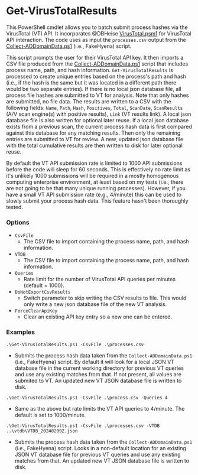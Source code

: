 # Get-VirusTotalResults
This PowerShell cmdlet allows you to batch submit process hashes via the VirusTotal (VT) API.  It incorporates @DBHeise [VirusTotal.psm1](https://github.com/DBHeise/Powershell/blob/master/Modules/VirusTotal/VirusTotal.psm1) for VirusTotal API interaction.  The code uses as input the `processes.csv` output from the [Collect-ADDomainData.ps1](https://github.com/bishoppebbles/Collect-ADDomainData) (i.e., FakeHyena) script.

This script prompts the user for their VirusTotal API key.  It then imports a CSV file produced from the [Collect-ADDomainData.ps1](https://github.com/bishoppebbles/Collect-ADDomainData) script that includes process name, path, and hash information.  `Get-VirusTotalResults` is processed to create unique entries based on the process's path and hash (i.e., if the hash is the same but it was located in a different path there would be two separate entries).  If there is no local json database file, all process file hashes are submitted to VT for analysis.  Note that only hashes are submitted, no file data.  The results are written to a CSV with the following fields: `Name`, `Path`, `Hash`, `Positives`, `Total`, `ScanDate`, `ScanResults` (A/V scan engine(s) with positive results), `Link` (VT results link).  A local json database file is also written for optional later reuse.  If a local json database exists from a previous scan, the current process hash data is first compared against this database for any matching results.  Then only the remaining entries are submitted to VT for review.  A new, updated json database file with the total cumulative results are then written to disk for later optional reuse.

By default the VT API submission rate is limited to 1000 API submissions before the code will sleep for 60 seconds.  This is effectively no rate limit as it's unlikely 1000 submissions will be required in a mostly homogenous computing enterprise environment, at least based on my tests (i.e., there are not going to be that many unique running processes).  However, if you have a small VT API submission rate (e.g., 4/minute) this can be used to slowly submit your process hash data.  This feature hasn't been thoroughly tested.  

### Options
* `CsvFile`
  * The CSV file to import containing the process name, path, and hash information.
* `VTDB`
  * The CSV file to import containing the process name, path, and hash information.
* `Queries`
  * Rate limit for the number of VirusTotal API queries per minutes (default = 1000).
* `DoNotExportCsvResults`
  * Switch parameter to skip writing the CSV results to file.  This would only write a new json database file of the new VT analysis.
* `ForceClearApiKey`
  * Clear an existing API key entry so a new one can be entered.

### Examples
`.\Get-VirusTotalResults.ps1 -CsvFile .\processes.csv`

* Submits the process hash data taken from the `Collect-ADDomainData.ps1` (i.e., FakeHyena) script.  By default it will look for a local JSON VT database file in the current working directory for previous VT queries and use any existing matches from that.  If not present, all values are submited to VT.  An updated new VT JSON database file is written to disk.

`.\Get-VirusTotalResults.ps1 -CsvFile .\process.csv -Queries 4`

* Same as the above but rate limits the VT API queries to 4/minute.  The default is set to 1000/minute.

`.\Get-VirusTotalResults.ps1 -CsvFile .\processes.csv -VTDB ..\vtdb\VTDB_20240209Z.json`

* Submits the process hash data taken from the `Collect-ADDomainData.ps1` (i.e., FakeHyena) script.  Looks in a non-default location for an existing JSON VT database file for previous VT queries and use any existing matches from that.  An updated new VT JSON database file is written to disk.
